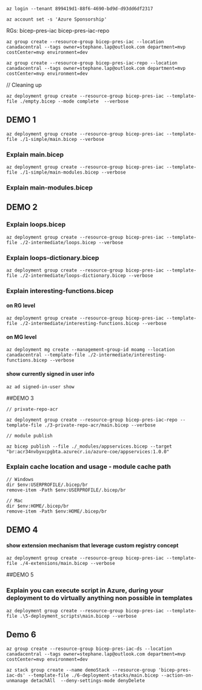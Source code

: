 ```
az login --tenant 899419d1-88f6-4690-bd9d-d93dd6df2317

az account set -s 'Azure Sponsorship'
```

RGs:
bicep-pres-iac
bicep-pres-iac-repo
```
az group create --resource-group bicep-pres-iac --location canadacentral --tags owner=stephane.lap@outlook.com department=mvp costCenter=mvp environment=dev

az group create --resource-group bicep-pres-iac-repo --location canadacentral --tags owner=stephane.lap@outlook.com department=mvp costCenter=mvp environment=dev
```

// Cleaning up
```
az deployment group create --resource-group bicep-pres-iac --template-file ./empty.bicep --mode complete  --verbose
````

## DEMO 1
```
az deployment group create --resource-group bicep-pres-iac --template-file ./1-simple/main.bicep --verbose
```
### Explain main.bicep

```
az deployment group create --resource-group bicep-pres-iac --template-file ./1-simple/main-modules.bicep --verbose
```
### Explain main-modules.bicep

## DEMO 2
### Explain loops.bicep
```
az deployment group create --resource-group bicep-pres-iac --template-file ./2-intermediate/loops.bicep --verbose
```
### Explain loops-dictionary.bicep
```
az deployment group create --resource-group bicep-pres-iac --template-file ./2-intermediate/loops-dictionary.bicep --verbose
```
### Explain interesting-functions.bicep

#### on RG level
```
az deployment group create --resource-group bicep-pres-iac --template-file ./2-intermediate/interesting-functions.bicep --verbose
```
#### on MG level
```
az deployment mg create --management-group-id moamg --location canadacentral --template-file ./2-intermediate/interesting-functions.bicep --verbose
```
#### show currently signed in user info
```
az ad signed-in-user show
```

##DEMO 3
```
// private-repo-acr

az deployment group create --resource-group bicep-pres-iac-repo --template-file ./3-private-repo-acr/main.bicep --verbose

// module publish

az bicep publish --file ./_modules/appservices.bicep --target "br:acr34nvbyxcpgbta.azurecr.io/azure-coe/appservices:1.0.0"
```

### Explain cache location and usage - module cache path
```
// Windows
dir $env:USERPROFILE/.bicep/br
remove-item -Path $env:USERPROFILE/.bicep/br

// Mac
dir $env:HOME/.bicep/br
remove-item -Path $env:HOME/.bicep/br

```

## DEMO 4

#### show extension mechanism that leverage custom registry concept
```
az deployment group create --resource-group bicep-pres-iac --template-file ./4-extensions/main.bicep --verbose
```


##DEMO 5

### Explain you can execute script in Azure, during your deployment to do virtually anything non possible in templates

```
az deployment group create --resource-group bicep-pres-iac --template-file .\5-deployment_scripts\main.bicep --verbose
```


## Demo 6
```
az group create --resource-group bicep-pres-iac-ds --location canadacentral --tags owner=stephane.lap@outlook.com department=mvp costCenter=mvp environment=dev

az stack group create --name demoStack --resource-group 'bicep-pres-iac-ds' --template-file ./6-deployment-stacks/main.bicep --action-on-unmanage detachAll  --deny-settings-mode denyDelete
```